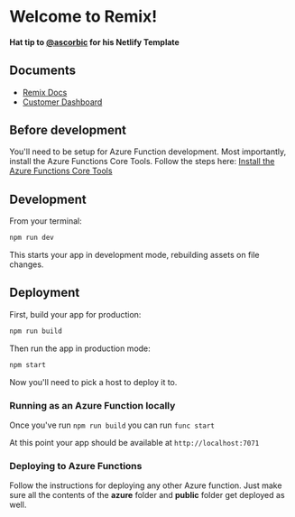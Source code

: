 # Welcome to Remix!

#### Hat tip to [@ascorbic](https://github.com/ascorbic/remix-on-netlify/) for his Netlify Template

## Documents

- [Remix Docs](https://docs.remix.run)
- [Customer Dashboard](https://remix.run/dashboard)

## Before development

You'll need to be setup for Azure Function development. Most importantly, install the Azure Functions Core Tools. Follow the steps here: [Install the Azure Functions Core Tools](https://docs.microsoft.com/en-us/azure/azure-functions/functions-run-local?tabs=windows%2Ccsharp%2Cbash#install-the-azure-functions-core-tools)

## Development

From your terminal:

```sh
npm run dev
```

This starts your app in development mode, rebuilding assets on file changes.

## Deployment

First, build your app for production:

```sh
npm run build
```

Then run the app in production mode:

```sh
npm start
```

Now you'll need to pick a host to deploy it to.

### Running as an Azure Function locally

Once you've run `npm run build` you can run `func start`

At this point your app should be available at `http://localhost:7071`

### Deploying to Azure Functions

Follow the instructions for deploying any other Azure function. Just make sure all the contents of the **azure** folder and **public** folder get deployed as well.
